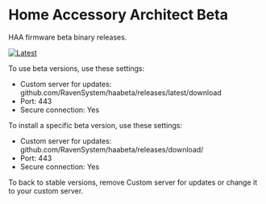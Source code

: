 # Home Accessory Architect Beta
HAA firmware beta binary releases.

[![Latest](https://img.shields.io/github/v/tag/RavenSystem/haabeta?color=red&label=last+release)](https://github.com/RavenSystem/haabeta/releases)

To use beta versions, use these settings:
- Custom server for updates: github.com/RavenSystem/haabeta/releases/latest/download
- Port: 443
- Secure connection: Yes

To install a specific beta version, use these settings:
- Custom server for updates: github.com/RavenSystem/haabeta/releases/download/<version>
- Port: 443
- Secure connection: Yes
  
To back to stable versions, remove Custom server for updates or change it to your custom server.
